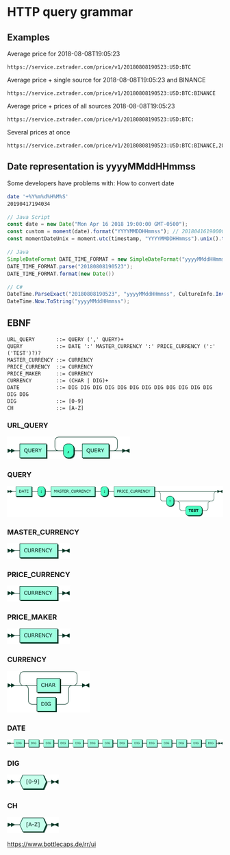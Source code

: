 # HTTP query grammar

## Examples
Average price for 2018-08-08T19:05:23
```
https://service.zxtrader.com/price/v1/20180808190523:USD:BTC
```

Average price + single source for 2018-08-08T19:05:23 and BINANCE
```
https://service.zxtrader.com/price/v1/20180808190523:USD:BTC:BINANCE
```

Average price + prices of all sources 2018-08-08T19:05:23
```
https://service.zxtrader.com/price/v1/20180808190523:USD:BTC:
```

Several prices at once
```
https://service.zxtrader.com/price/v1/20180808190523:USD:BTC:BINANCE,20180808190524:USD:BTC:BINANCE,20180808190525:USD:BTC:BINANCE
```

## Date representation is yyyyMMddHHmmss
Some developers have problems with: How to convert date
```bash
date '+%Y%m%d%H%M%S'
20190417194034
```

```js
// Java Script
const date = new Date("Mon Apr 16 2018 19:00:00 GMT-0500");
const custom = moment(date).format("YYYYMMDDHHmmss"); // 20180416190000
const momentDateUnix = moment.utc(timestamp, "YYYYMMDDHHmmss").unix().toString(); // 1523905200
```

```java
// Java
SimpleDateFormat DATE_TIME_FORMAT = new SimpleDateFormat("yyyyMMddHHmmss");
DATE_TIME_FORMAT.parse("20180808190523");
DATE_TIME_FORMAT.format(new Date())
```

```csharp
// C#
DateTime.ParseExact("20180808190523", "yyyyMMddHHmmss", CultureInfo.InvariantCulture);
DateTime.Now.ToString("yyyyMMddHHmmss"); 
```


## EBNF
```ebnf
URL_QUERY       ::= QUERY (',' QUERY)+
QUERY           ::= DATE ':' MASTER_CURRENCY ':' PRICE_CURRENCY (':' ('TEST')?)?
MASTER_CURRENCY ::= CURRENCY
PRICE_CURRENCY  ::= CURRENCY
PRICE_MAKER     ::= CURRENCY
CURRENCY        ::= (CHAR | DIG)+
DATE            ::= DIG DIG DIG DIG DIG DIG DIG DIG DIG DIG DIG DIG DIG DIG
DIG             ::= [0-9]
CH              ::= [A-Z]
```

### URL_QUERY
![URL_QUERY](http-query-grammar/URL_QUERY.png)

### QUERY
![QUERY](http-query-grammar/QUERY.png)

### MASTER_CURRENCY
![MASTER_CURRENCY](http-query-grammar/MASTER_CURRENCY.png)

### PRICE_CURRENCY
![PRICE_CURRENCY](http-query-grammar/PRICE_CURRENCY.png)

### PRICE_MAKER
![PRICE_MAKER](http-query-grammar/PRICE_MAKER.png)

### CURRENCY
![CURRENCY](http-query-grammar/CURRENCY.png)

### DATE
![DATE](http-query-grammar/DATE.png)

### DIG
![DIG](http-query-grammar/DIG.png)

### CH
![CH](http-query-grammar/CH.png)


https://www.bottlecaps.de/rr/ui

